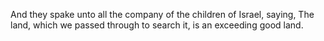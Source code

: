 And they spake unto all the company of the children of Israel, saying, The land, which we passed through to search it, is an exceeding good land.
